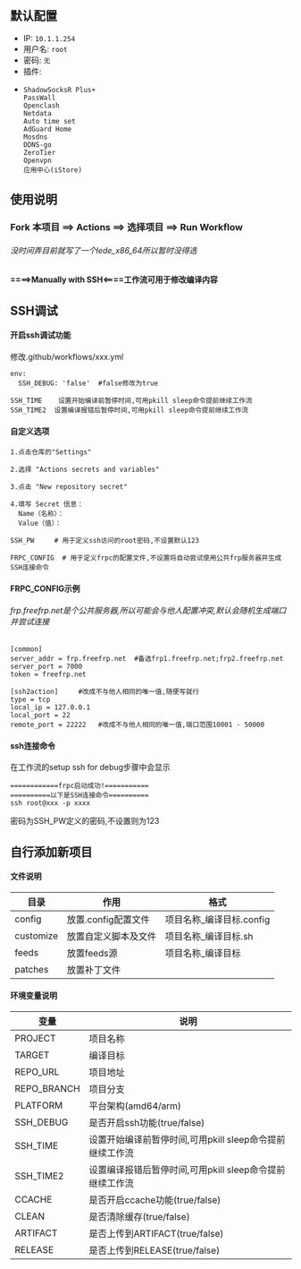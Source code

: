 ## 默认配置

- IP: `10.1.1.254`
- 用户名: `root`
- 密码: `无`
- 插件:
- ```
  ShadowSocksR Plus+
  PassWall
  Openclash
  Netdata
  Auto time set
  AdGuard Home
  Mosdns
  DDNS-go
  ZeroTier
  Openvpn
  应用中心(iStore)
  ```

## 使用说明

### Fork 本项目  ==>  Actions  ==>  选择项目  ==>  Run Workflow

###### 没时间弄目前就写了一个lede_x86_64所以暂时没得选

#### ====>Manually with SSH<====工作流可用于修改编译内容

## SSH调试
#### 开启ssh调试功能
修改.github/workflows/xxx.yml
```
env:
  SSH_DEBUG: 'false'  #false修改为true
```
```
SSH_TIME    设置开始编译前暂停时间,可用pkill sleep命令提前继续工作流
SSH_TIME2  设置编译报错后暂停时间,可用pkill sleep命令提前继续工作流
```

#### 自定义选项
```
1.点击仓库的"Settings"

2.选择 "Actions secrets and variables"

3.点击 "New repository secret"

4.填写 Secret 信息：
  Name（名称）：
  Value（值）：
```
```
SSH_PW     # 用于定义ssh访问的root密码,不设置默认123
```

```
FRPC_CONFIG  # 用于定义frpc的配置文件,不设置将自动尝试使用公共frp服务器并生成SSH连接命令
```

#### FRPC_CONFIG示例
###### frp.freefrp.net是个公共服务器,所以可能会与他人配置冲突,默认会随机生成端口并尝试连接
```
[common]
server_addr = frp.freefrp.net  #备选frp1.freefrp.net;frp2.freefrp.net
server_port = 7000
token = freefrp.net

[ssh2action]     #改成不与他人相同的唯一值,随便写就行
type = tcp
local_ip = 127.0.0.1
local_port = 22
remote_port = 22222   #改成不与他人相同的唯一值,端口范围10001 - 50000
```
#### ssh连接命令

在工作流的setup ssh for debug步骤中会显示
```
============frpc启动成功!===========
==========以下是SSH连接命令==========
ssh root@xxx -p xxxx
```
密码为SSH_PW定义的密码,不设置则为123



## 自行添加新项目

#### 文件说明
| 目录         |         作用        |格式                   |
| ------------| --------------------| --------------------|
| config      | 放置.config配置文件   |   项目名称_编译目标.config              |
| customize   | 放置自定义脚本及文件    |   项目名称_编译目标.sh             |
| feeds       | 放置feeds源           |    项目名称_编译目标            |
| patches     | 放置补丁文件           |                |

#### 环境变量说明
|变量 |说明|
|----------|--------------------------------------------------|
| PROJECT  |   项目名称|
|  TARGET|  编译目标|
| REPO_URL| 项目地址|
| REPO_BRANCH|  项目分支|
| PLATFORM|  平台架构(amd64/arm)|
| SSH_DEBUG| 是否开启ssh功能(true/false)|
| SSH_TIME|    设置开始编译前暂停时间,可用pkill sleep命令提前继续工作流|
|SSH_TIME2|   设置编译报错后暂停时间,可用pkill sleep命令提前继续工作流|
| CCACHE  |    是否开启ccache功能(true/false)|
| CLEAN  |    是否清除缓存(true/false)|
| ARTIFACT|   是否上传到ARTIFACT(true/false)|
| RELEASE|    是否上传到RELEASE(true/false)|
